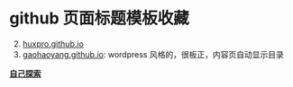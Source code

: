 # github 页面标题模板收藏

2. [huxpro.github.io](https://github.com/Huxpro/huxpro.github.io)
3. [gaohaoyang.github.io](https://github.com/Gaohaoyang/gaohaoyang.github.io): wordpress 风格的，很板正，内容页自动显示目录

[**自己探索**](https://github.com/search?q=github.io+jekyll)